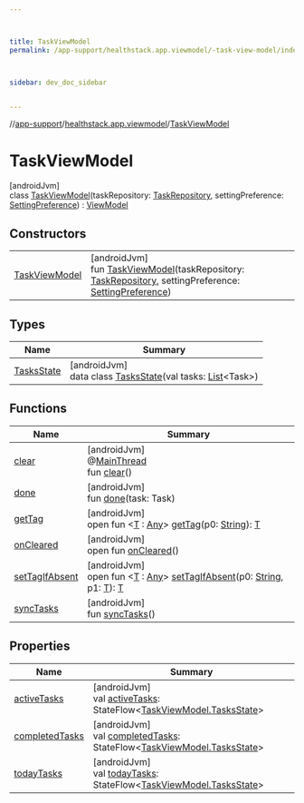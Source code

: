 ```yaml
---



title: TaskViewModel
permalink: /app-support/healthstack.app.viewmodel/-task-view-model/index.html



sidebar: dev_doc_sidebar


---
```




//[app-support](/app-support.html)/[healthstack.app.viewmodel](../index.html)/[TaskViewModel](index.html)



# TaskViewModel



[androidJvm]\
class [TaskViewModel](index.html)(taskRepository: [TaskRepository](../../healthstack.app.task.repository/-task-repository/index.html), settingPreference: [SettingPreference](../../healthstack.app.pref/-setting-preference/index.html)) : [ViewModel](https://developer.android.com/reference/kotlin/androidx/lifecycle/ViewModel.html)



## Constructors


| | |
|---|---|
| [TaskViewModel](-task-view-model.html) | [androidJvm]<br>fun [TaskViewModel](-task-view-model.html)(taskRepository: [TaskRepository](../../healthstack.app.task.repository/-task-repository/index.html), settingPreference: [SettingPreference](../../healthstack.app.pref/-setting-preference/index.html)) |


## Types


| Name | Summary |
|---|---|
| [TasksState](-tasks-state/index.html) | [androidJvm]<br>data class [TasksState](-tasks-state/index.html)(val tasks: [List](https://kotlinlang.org/api/latest/jvm/stdlib/kotlin.collections/-list/index.html)&lt;Task&gt;) |


## Functions


| Name | Summary |
|---|---|
| [clear](index.html#-1936886459%2FFunctions%2F-1544593023) | [androidJvm]<br>@[MainThread](https://developer.android.com/reference/kotlin/androidx/annotation/MainThread.html)<br>fun [clear](index.html#-1936886459%2FFunctions%2F-1544593023)() |
| [done](done.html) | [androidJvm]<br>fun [done](done.html)(task: Task) |
| [getTag](index.html#-215894976%2FFunctions%2F-1544593023) | [androidJvm]<br>open fun &lt;[T](index.html#-215894976%2FFunctions%2F-1544593023) : [Any](https://kotlinlang.org/api/latest/jvm/stdlib/kotlin/-any/index.html)&gt; [getTag](index.html#-215894976%2FFunctions%2F-1544593023)(p0: [String](https://kotlinlang.org/api/latest/jvm/stdlib/kotlin/-string/index.html)): [T](index.html#-215894976%2FFunctions%2F-1544593023) |
| [onCleared](index.html#-1930136507%2FFunctions%2F-1544593023) | [androidJvm]<br>open fun [onCleared](index.html#-1930136507%2FFunctions%2F-1544593023)() |
| [setTagIfAbsent](index.html#-1567230750%2FFunctions%2F-1544593023) | [androidJvm]<br>open fun &lt;[T](index.html#-1567230750%2FFunctions%2F-1544593023) : [Any](https://kotlinlang.org/api/latest/jvm/stdlib/kotlin/-any/index.html)&gt; [setTagIfAbsent](index.html#-1567230750%2FFunctions%2F-1544593023)(p0: [String](https://kotlinlang.org/api/latest/jvm/stdlib/kotlin/-string/index.html), p1: [T](index.html#-1567230750%2FFunctions%2F-1544593023)): [T](index.html#-1567230750%2FFunctions%2F-1544593023) |
| [syncTasks](sync-tasks.html) | [androidJvm]<br>fun [syncTasks](sync-tasks.html)() |


## Properties


| Name | Summary |
|---|---|
| [activeTasks](active-tasks.html) | [androidJvm]<br>val [activeTasks](active-tasks.html): StateFlow&lt;[TaskViewModel.TasksState](-tasks-state/index.html)&gt; |
| [completedTasks](completed-tasks.html) | [androidJvm]<br>val [completedTasks](completed-tasks.html): StateFlow&lt;[TaskViewModel.TasksState](-tasks-state/index.html)&gt; |
| [todayTasks](today-tasks.html) | [androidJvm]<br>val [todayTasks](today-tasks.html): StateFlow&lt;[TaskViewModel.TasksState](-tasks-state/index.html)&gt; |



